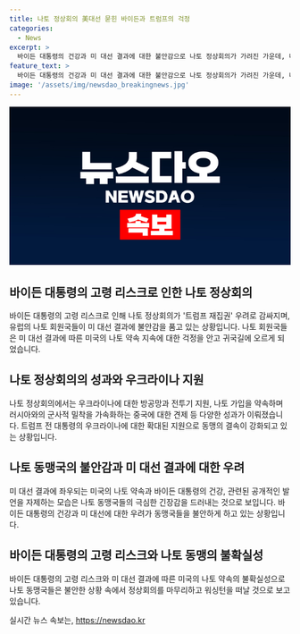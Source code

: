 ```yaml
---
title: 나토 정상회의 美대선 묻힌 바이든과 트럼프의 걱정
categories:
  - News
excerpt: >
  바이든 대통령의 건강과 미 대선 결과에 대한 불안감으로 나토 정상회의가 가려진 가운데, 나토 회원국들은 미국의 동맹 약속이 유지될지에 대한 우려를 품고 있다. 이번 정상회의에서는 우크라이나 지원, 중국 견제 등의 성과가 있었으나, 바이든 대통령의 고령 리스크와 미 대선에 대한 걱정이 동맹국들을 불안하게 만들었다. 이에 바이든 대통령과 동맹들은 불확신을 안고 워싱턴을 떠나는 상황이다. 이러한 상황에서 바이든 대통령의 공개적인 발언이 제한되는 가운데, 유럽 동맹국들의 불안과 긴장감이 드러나고 있다.
feature_text: >
  바이든 대통령의 건강과 미 대선 결과에 대한 불안감으로 나토 정상회의가 가려진 가운데, 나토 회원국들은 미국의 동맹 약속이 유지될지에 대한 우려를 품고 있다. 이번 정상회의에서는 우크라이나 지원, 중국 견제 등의 성과가 있었으나, 바이든 대통령의 고령 리스크와 미 대선에 대한 걱정이 동맹국들을 불안하게 만들었다. 이에 바이든 대통령과 동맹들은 불확신을 안고 워싱턴을 떠나는 상황이다. 이러한 상황에서 바이든 대통령의 공개적인 발언이 제한되는 가운데, 유럽 동맹국들의 불안과 긴장감이 드러나고 있다.
image: '/assets/img/newsdao_breakingnews.jpg'
---
```


<p><img src="/assets/img/newsdao_breakingnews.jpg" alt="implanttips 속보" /></p>

<h2 data-ke-size="size26">바이든 대통령의 고령 리스크로 인한 나토 정상회의</h2>

<p data-ke-size="size16">
    바이든 대통령의 고령 리스크로 인해 나토 정상회의가 '트럼프 재집권' 우려로 감싸지며, 유럽의 나토 회원국들이 미 대선 결과에 불안감을 품고 있는 상황입니다. 나토 회원국들은 미 대선 결과에 따른 미국의 나토 약속 지속에 대한 걱정을 안고 귀국길에 오르게 되었습니다.
</p>

<h2 data-ke-size="size26">나토 정상회의의 성과와 우크라이나 지원</h2>

<p data-ke-size="size16">
    나토 정상회의에서는 우크라이나에 대한 방공망과 전투기 지원, 나토 가입을 약속하며 러시아와의 군사적 밀착을 가속화하는 중국에 대한 견제 등 다양한 성과가 이뤄졌습니다. 트럼프 전 대통령의 우크라이나에 대한 확대된 지원으로 동맹의 결속이 강화되고 있는 상황입니다.
</p>

<h2 data-ke-size="size26">나토 동맹국의 불안감과 미 대선 결과에 대한 우려</h2>

<p data-ke-size="size16">
    미 대선 결과에 좌우되는 미국의 나토 약속과 바이든 대통령의 건강, 관련된 공개적인 발언을 자제하는 모습은 나토 동맹국들의 극심한 긴장감을 드러내는 것으로 보입니다. 바이든 대통령의 건강과 미 대선에 대한 우려가 동맹국들을 불안하게 하고 있는 상황입니다.
</p>

<h2 data-ke-size="size26">바이든 대통령의 고령 리스크와 나토 동맹의 불확실성</h2>

<p data-ke-size="size16">
    바이든 대통령의 고령 리스크와 미 대선 결과에 따른 미국의 나토 약속의 불확실성으로 나토 동맹국들은 불안한 상황 속에서 정상회의를 마무리하고 워싱턴을 떠날 것으로 보고 있습니다.
</p>
실시간 뉴스 속보는, <a href="https://newsdao.kr" rel="dofollow">https://newsdao.kr</a>


